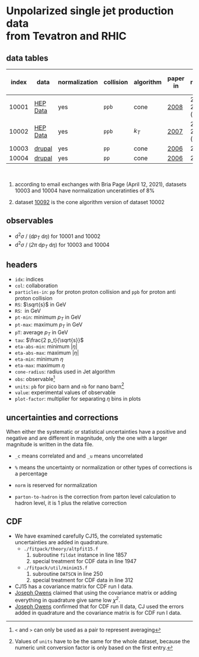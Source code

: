 # Unpolarized single jet production data <br> from Tevatron and RHIC

## data tables

| index | data                     | normalization | collision | algorithm            |paper in                 | data recorded in      | collaboration |
| ----- | -----                    | -----         | -----     | -----                |-----                    | -----                 | -----         |
| 10001 | [HEP Data][link.10001.d] | yes           | `ppb`     | cone                 |[2008][link.10001.p]     | 2004 to 2005 (run II) | D0            |
| 10002 | [HEP Data][link.10002.d] | yes           | `ppb`     | <i>k<sub>T</sub></i> |[2007][link.10002.p]     | 2002 to 2006 (run II) | CDF           |
| 10003 | [drupal][link.10003.d]   | yes           | `pp`      | cone                 |[2006][link.10003.p]     | 2003                  | STAR          |
| 10004 | [drupal][link.10004.d]   | yes           | `pp`      | cone                 |[2006][link.10004.p]     | 2004                  | STAR          |

<br/>

1. according to email exchanges with Bria Page (April 12, 2021), datasets 10003 and 10004 have normalization unceratinties of 8%

2. dataset [10092][link.10092.d] is the cone algorithm version of dataset 10002

[link.10001.d]: https://www.hepdata.net/record/ins779574
[link.10002.d]: https://www.hepdata.net/record/ins743342
[link.10003.d]: https://drupal.star.bnl.gov/STAR/files/starpublications/68/data.html
[link.10004.d]: https://drupal.star.bnl.gov/STAR/files/starpublications/68/data.html
[link.10092.d]: https://www.hepdata.net/record/ins790693

[link.10001.p]: https://doi.org/10.1103/PhysRevLett.101.062001 'DOI'
[link.10002.p]: https://doi.org/10.1103/PhysRevD.75.092006 'DOI'
[link.10003.p]: https://doi.org/10.1103/PhysRevLett.97.252001 'DOI'
[link.10004.p]: https://doi.org/10.1103/PhysRevLett.97.252001 'DOI'

## observables

- d<sup>2</sup><i>&sigma;</i> / (d<i>p<sub>T</sub></i> d<i>&eta;</i>) for 10001 and 10002
- d<sup>2</sup><i>&sigma;</i> / (<i>2&pi;</i> d<i>p<sub>T</sub></i> d<i>&eta;</i>) for 10003 and 10004

## headers

- `idx`: indices
- `col`: collaboration
- `particles-in`: `pp` for proton proton collision and `ppb` for proton anti proton collision
- `RS`: $\sqrt{s}$ in GeV
- `RS`: <math><mroot>s</mroot></math> in GeV
- `pt-min`: minimum <i>p<sub>T</sub></i> in GeV
- `pt-max`: maximum <i>p<sub>T</sub></i> in GeV
- `pT`: average <i>p<sub>T</sub></i> in GeV
- `tau`: $\frac{2 p_t}{\sqrt{s}}$
- `eta-abs-min`: minimum |<i>&eta;</i>|
- `eta-abs-max`: maximum |<i>&eta;</i>|
- `eta-min`: minimum <i>&eta;</i>
- `eta-max`: maximum <i>&eta;</i>
- `cone-radius`: radius used in Jet algorithm
- `obs`: observable[^1]
- `units`: `pb` for pico barn and `nb` for nano barn[^2]
- `value`: experimental values of observable
- `plot-factor`: multiplier for separating <i>&eta;</i> bins in plots

[^1]: `<` and `>` can only be used as a pair to represent averaging

[^2]: Values of `units` have to be the same for the whole dataset, because the numeric unit conversion factor is only based on the first entry.

## uncertainties and corrections

When either the systematic or statistical uncertainties have a positive and negative and are different in magnitude, only the one with a larger magnitude is written in the data file.

- `_c` means correlated and and `_u` means uncorrelated

- `%` means the uncertainty or normalization or other types of corrections is a percentage

- `norm` is reserved for normalization

- `parton-to-hadron` is the correction from parton level calculation to hadron level, it is 1 plus the relative correction

## CDF
- We have examined carefully CJ15, the correlated systematic uncertainties are added in quadrature.
    - `./fitpack/theory/altpfit15.f`
        1. subroutine `fildat` instance in line 1857
        2. special treatment for CDF data in line 1947
    - `./fitpack/util/minim15.f`
        1. subroutine `DATSCN` in line 250
        2. special treatment for CDF data in line 312
- CJ15 has a covariance matrix for CDF run I data.
- [Joseph Owens](mailto:owens@hep.fsu.edu) claimed that using the covariance matrix or adding everything in quadrature give same low <i>&chi;<sup>2</sup></i>.
- [Joseph Owens](mailto:owens@hep.fsu.edu) confirmed that for CDF run II data, CJ used the errors added in quadrature and the covariance matrix is for CDF run I data.
